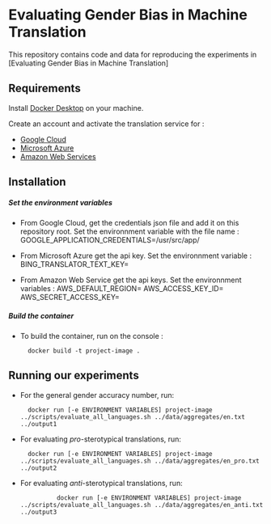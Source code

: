 # Evaluating Gender Bias in Machine Translation

This repository contains code and data for reproducing the experiments in [Evaluating Gender Bias in Machine Translation]

## Requirements
Install [Docker Desktop](https://docs.docker.com) on your machine.

Create an account and activate the translation service for :
* [Google Cloud](https://cloud.google.com)
* [Microsoft Azure](https://azure.microsoft.com) 
* [Amazon Web Services](https://aws.amazon.com)

## Installation

##### Set the environment variables  

* From Google Cloud, get the credentials json file and add it on this repository root. Set the environnment variable with the file name :
GOOGLE_APPLICATION_CREDENTIALS=/usr/src/app/

* From Microsoft Azure get the api key. Set the environnment variable :
BING_TRANSLATOR_TEXT_KEY=

* From Amazon Web Service get the api keys.  Set the environnment variables :
AWS_DEFAULT_REGION=
AWS_ACCESS_KEY_ID=
AWS_SECRET_ACCESS_KEY=


##### Build the container
* To build the container, run on the console :

        docker build -t project-image .

## Running our experiments 

* For the general gender accuracy number, run:

        docker run [-e ENVIRONMENT VARIABLES] project-image ../scripts/evaluate_all_languages.sh ../data/aggregates/en.txt ../output1

* For evaluating *pro*-sterotypical translations, run:

        docker run [-e ENVIRONMENT VARIABLES] project-image ../scripts/evaluate_all_languages.sh ../data/aggregates/en_pro.txt ../output2

* For evaluating *anti*-sterotypical translations, run:

                docker run [-e ENVIRONMENT VARIABLES] project-image ../scripts/evaluate_all_languages.sh ../data/aggregates/en_anti.txt ../output3